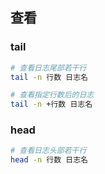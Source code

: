 <!--
 * @Description: 
 * @Version: 1.0
 * @Author: DaLao
 * @Email: dalao_li@163.com
 * @Date: 2021-10-23 23:00:29
 * @LastEditors: DaLao
 * @LastEditTime: 2022-07-05 22:41:26
-->

## 查看

### tail


```sh
# 查看日志尾部若干行
tail -n 行数 日志名

# 查看指定行数后的日志
tail -n +行数 日志名
```



### head


```sh
# 查看日志头部若干行
head -n 行数 日志名
```